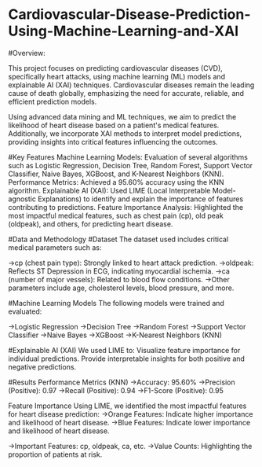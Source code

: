 # Cardiovascular-Disease-Prediction-Using-Machine-Learning-and-XAI
#Overview:

This project focuses on predicting cardiovascular diseases (CVD), specifically heart attacks, using machine learning (ML) models and explainable AI (XAI) techniques. Cardiovascular diseases remain the leading cause of death globally, emphasizing the need for accurate, reliable, and efficient prediction models.

Using advanced data mining and ML techniques, we aim to predict the likelihood of heart disease based on a patient's medical features. Additionally, we incorporate XAI methods to interpret model predictions, providing insights into critical features influencing the outcomes.

#Key Features
Machine Learning Models: Evaluation of several algorithms such as Logistic Regression, Decision Tree, Random Forest, Support Vector Classifier, Naive Bayes, XGBoost, and K-Nearest Neighbors (KNN).
Performance Metrics: Achieved a 95.60% accuracy using the KNN algorithm.
Explainable AI (XAI): Used LIME (Local Interpretable Model-agnostic Explanations) to identify and explain the importance of features contributing to predictions.
Feature Importance Analysis: Highlighted the most impactful medical features, such as chest pain (cp), old peak (oldpeak), and others, for predicting heart disease.

#Data and Methodology
#Dataset
The dataset used includes critical medical parameters such as:

->cp (chest pain type): Strongly linked to heart attack prediction.
->oldpeak: Reflects ST Depression in ECG, indicating myocardial ischemia.
->ca (number of major vessels): Related to blood flow conditions.
->Other parameters include age, cholesterol levels, blood pressure, and more.

#Machine Learning Models
The following models were trained and evaluated:

->Logistic Regression
->Decision Tree
->Random Forest
->Support Vector Classifier
->Naive Bayes
->XGBoost
->K-Nearest Neighbors (KNN)

#Explainable AI (XAI)
We used LIME to:
Visualize feature importance for individual predictions.
Provide interpretable insights for both positive and negative predictions.

#Results
Performance Metrics (KNN)
->Accuracy: 95.60%
->Precision (Positive): 0.97
->Recall (Positive): 0.94
->F1-Score (Positive): 0.95

Feature Importance
Using LIME, we identified the most impactful features for heart disease prediction:
->Orange Features: Indicate higher importance and likelihood of heart disease.
->Blue Features: Indicate lower importance and likelihood of heart disease.

->Important Features: cp, oldpeak, ca, etc.
->Value Counts: Highlighting the proportion of patients at risk.
